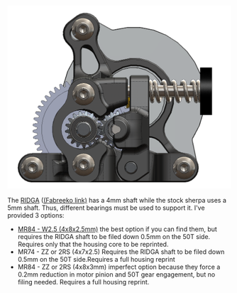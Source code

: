 ![Image RIDGA Sherpa](./Images/front.png)

The [RIDGA](https://www.bondtech.se/product/bmg-reverse-integrated-drive-gear-assembly/) ([(Fabreeko link)](https://www.fabreeko.com/products/bondtech-bmg-reverse-integrated-drive-gear-assembly?_pos=2&_psq=integrated&_ss=e&_v=1.0) has a 4mm shaft while the stock sherpa uses a 5mm shaft. Thus, different bearings must be used to support it. I've provided 3 options:
- [MR84 - W2.5 (4x8x2.5mm)](https://www.fasteddybearings.com/4x8x2-5-metal-shielded-bearing-mr84-zz-2-5/) the best option if you can find them, but requires the RIDGA shaft to be filed down 0.5mm on the 50T side. Requires only that the housing core to be reprinted.
- MR74 - ZZ or 2RS (4x7x2.5) Requires the RIDGA shaft to be filed down 0.5mm on the 50T side.Requires a full housing reprint
- MR84 - ZZ or 2RS (4x8x3mm) imperfect option because they force a 0.2mm reduction in motor pinion and 50T gear engagement, but no filing needed. Requires a full housing reprint.




